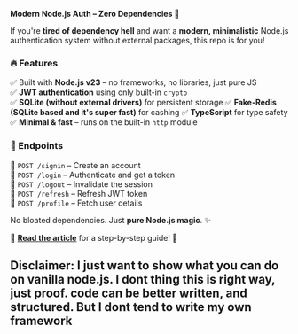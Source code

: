 **Modern Node.js Auth – Zero Dependencies 🚀**

If you're **tired of dependency hell** and want a **modern, minimalistic** Node.js authentication system without external packages, this repo is for you!

### **🔥 Features**
✅ Built with **Node.js v23** – no frameworks, no libraries, just pure JS  
✅ **JWT authentication** using only built-in `crypto`  
✅ **SQLite (without external drivers)** for persistent storage
✅ **Fake-Redis (SQLite based and it's super fast)** for cashing
✅ **TypeScript** for type safety  
✅ **Minimal & fast** – runs on the built-in `http` module

### **📌 Endpoints**
🔹 `POST /signin` – Create an account  
🔹 `POST /login` – Authenticate and get a token  
🔹 `POST /logout` – Invalidate the session  
🔹 `POST /refresh` – Refresh JWT token  
🔹 `POST /profile` – Fetch user details

No bloated dependencies. Just **pure Node.js magic**. ✨

📖 **[Read the article]()** for a step-by-step guide! 🚀


## Disclaimer: I just want to show what you can do on vanilla node.js. I dont thing this is right way, just proof. code can be better written, and structured. But I dont tend to write my own framework   
